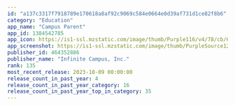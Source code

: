 ```yaml
---
id: "a137c3317f7918789e170618a8af92c9069c584e0664e0d39af731d1ce82f8b6"
category: "Education"
app_name: "Campus Parent"
app_id: 1384542785
app_icon: https://is1-ssl.mzstatic.com/image/thumb/Purple116/v4/78/cb/61/78cb6183-b50c-24ac-e665-79c724e711b6/AppIconParent-0-0-1x_U007emarketing-0-0-0-10-0-0-sRGB-0-0-0-GLES2_U002c0-512MB-85-220-0-0.png/1024x1024bb.png
app_screenshot: https://is1-ssl.mzstatic.com/image/thumb/PurpleSource126/v4/a0/3d/fb/a03dfb5c-f102-8ba8-60a7-9f5eecf5ba3a/39757fdc-e283-4bc7-ae44-b528c439f997_Parent_-_Simulator_Screen_Shot_-_iPhone_14_Plus_-_2023-06-13_at_11.16.48.png/1284x2778bb.png
publisher_id: 464352886
publisher_name: "Infinite Campus, Inc."
rank: 135
most_recent_release: 2023-10-09 00:00:00
release_count_in_past_year: 4
release_count_in_past_year_category: 16
release_count_in_past_year_top_in_category: 35
---
```


